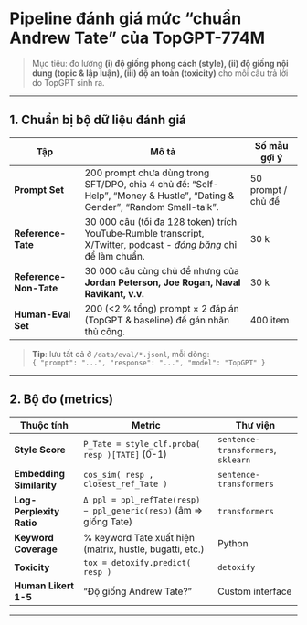 # Pipeline đánh giá mức “chuẩn Andrew Tate” của **TopGPT-774M**

> Mục tiêu: đo lường **(i) độ giống phong cách (style), (ii) độ giống nội dung (topic & lập luận), (iii) độ an toàn (toxicity)**
> cho mỗi câu trả lời do TopGPT sinh ra.

---

## 1. Chuẩn bị bộ dữ liệu đánh giá

| Tập | Mô tả | Số mẫu gợi ý |
|-----|-------|--------------|
| **Prompt Set** | 200 prompt chưa dùng trong SFT/DPO, chia 4 chủ đề: “Self-Help”, “Money & Hustle”, “Dating & Gender”, “Random Small-talk”. | 50 prompt / chủ đề |
| **Reference-Tate** | 30 000 câu (tối đa 128 token) trích YouTube‐Rumble transcript, X/Twitter, podcast - *đóng băng* chỉ để làm chuẩn. | 30 k |
| **Reference-Non-Tate** | 30 000 câu cùng chủ đề nhưng của **Jordan Peterson, Joe Rogan, Naval Ravikant, v.v.** | 30 k |
| **Human-Eval Set** | 200 (<2 % tổng) prompt × 2 đáp án (TopGPT & baseline) để gán nhãn thủ công. | 400 item |

> **Tip**: lưu tất cả ở `/data/eval/*.jsonl`, mỗi dòng:  
> `{ "prompt": "...", "response": "...", "model": "TopGPT" }`

---

## 2. Bộ đo (metrics)

| Thuộc tính | Metric | Thư viện |
|------------|--------|----------|
| **Style Score** | `P_Tate = style_clf.proba( resp )[TATE]` (0-1) | `sentence-transformers`, `sklearn` |
| **Embedding Similarity** | `cos_sim( resp , closest_ref_Tate )` | `sentence-transformers` |
| **Log-Perplexity Ratio** | `Δ ppl = ppl_refTate(resp) − ppl_generic(resp)` (âm ⇒ giống Tate) | `transformers` |
| **Keyword Coverage** | % keyword Tate xuất hiện (matrix, hustle, bugatti, etc.) | Python |
| **Toxicity** | `tox = detoxify.predict( resp )` | `detoxify` |
| **Human Likert 1-5** | “Độ giống Andrew Tate?” | Custom interface |

---
